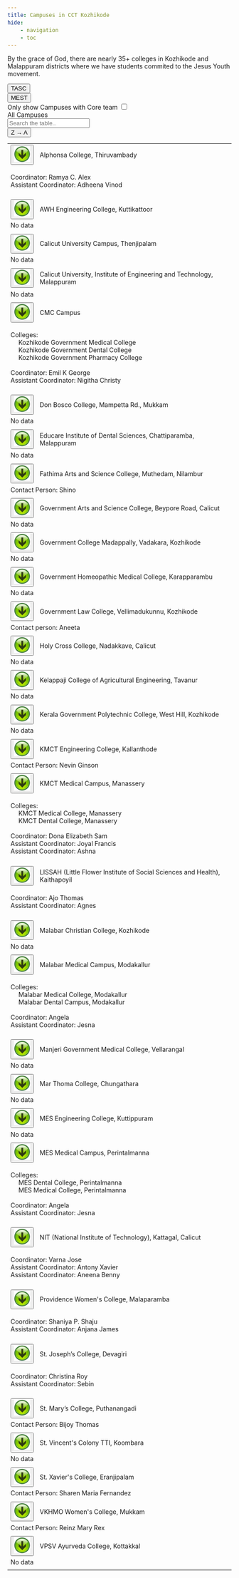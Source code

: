 ```yaml
---
title: Campuses in CCT Kozhikode
hide:
    - navigation
    - toc
---
```


By the grace of God, there are nearly 35+ colleges in Kozhikode and Malappuram districts where we have students commited to the Jesus Youth movement.

<div class="colleges">
    <div id="college_table_choice">
        <div id="stream_buttons">
            <div id="TASC">
                <button id="tasc_button" onClick="tasc()" data-text-swap="<s>TASC</s>">
                TASC
                </button>
            </div>
            <div id="MEST">
                <button id="mest_button" onClick="mest()" data-text-swap="<s>MEST</s>">
                MEST
                </button>
            </div>
        </div>
        <div id="core_team_check">
            Only show Campuses with Core team
            <input type="checkbox" id="core_college" name="core_college" onClick="core()" title="Select">
        </div>
    </div>
    <div id="college_table_heading">
        All Campuses
    </div>
    <div id="college_find">
        <div id="college_input_container">
            <input type="text" id="college_input" onkeyup="college_search()" placeholder="Search the table..">
        </div>
        <div id="campus_sort_container">
            <button id="campus_sort" onClick="sort()" data-text-swap="A → Z">
            Z → A
            </button>
        </div>
    </div>
    <div id="college_table_container">
        <table id="college_table">
            <tr class="college_name tasc_stream core_team">
                <td class="college_arrow_button">
                    <button onClick="open_college(college_1)">
                        <img src="../assets/down_arrow.png" alt="down"></img>
                    </button>
                </td>
                <td>Alphonsa College, Thiruvambady</td>
            </tr>
            <tr id="college_1" class="college_description">
                <td colspan="2">
                    <p>Coordinator: Ramya C. Alex
                    <br>
                    Assistant Coordinator: Adheena Vinod</p>
                </td>
            </tr>
            <tr class="college_space">
                <td colspan="2"></td>
            </tr>
            <tr class="college_name mest_stream">
                <td class="college_arrow_button">
                    <button onClick="open_college(college_2)">
                        <img src="../assets/down_arrow.png" alt="down"></img>
                    </button>
                </td>
                <td>AWH Engineering College, Kuttikattoor</td>
            </tr>
            <tr id="college_2" class="college_description">
                <td colspan="3">
                    No data
                </td>
            </tr>
            <tr class="college_space">
                <td colspan="2"></td>
            </tr>
            <tr class="college_name tasc_stream">
                <td class="college_arrow_button">
                    <button onClick="open_college(college_3)">
                            <img src="../assets/down_arrow.png" alt="down"></img>
                    </button>
                </td>
                <td>Calicut University Campus, Thenjipalam</td>
            </tr>
            <tr id="college_3" class="college_description">
                <td colspan="2">
                    No data
                </td>
            </tr>
            <tr class="college_space">
                <td colspan="2"></td>
            </tr>
            <tr class="college_name mest_stream">
                <td class="college_arrow_button">
                    <button onClick="open_college(college_4)">
                        <img src="../assets/down_arrow.png" alt="down"></img>
                    </button>
                </td>
                <td>Calicut University, Institute of Engineering and Technology, Malappuram</td>
            </tr>
            <tr id="college_4" class="college_description">
                <td colspan="2">
                    No data
                </td>
            </tr>
            <tr class="college_space">
                <td colspan="2"></td>
            </tr>
                <tr class="college_name mest_stream core_team">
                <td class="college_arrow_button">
                    <button onClick="open_college(college_5)">
                        <img src="../assets/down_arrow.png" alt="down"></img>
                    </button>
                </td>
                <td>CMC Campus</td>
            </tr>
            <tr id="college_5" class="college_description">
                <td colspan="2">
                    <p>Colleges:
                    <br>
                    &emsp; Kozhikode Government Medical College
                    <br>
                    &emsp; Kozhikode Government Dental College
                    <br>
                    &emsp; Kozhikode Government Pharmacy College
                    <br>
                    <br>
                    Coordinator: Emil K George
                    <br>
                    Assistant Coordinator: Nigitha Christy</p>
                </td>
            </tr>
            <tr class="college_space">
                <td colspan="2"></td>
            </tr>
            <tr class="college_name tasc_stream">
                <td class="college_arrow_button">
                    <button onClick="open_college(college_6)">
                        <img src="../assets/down_arrow.png" alt="down"></img>
                    </button>
                </td>
                <td>Don Bosco College, Mampetta Rd., Mukkam</td>
            </tr>
            <tr id="college_6" class="college_description">
                <td colspan="2">
                    No data
                </td>
            </tr>
            <tr class="college_space">
                <td colspan="2"></td>
            </tr>
            <tr class="college_name mest_stream">
                <td class="college_arrow_button">
                    <button onClick="open_college(college_7)">
                        <img src="../assets/down_arrow.png" alt="down"></img>
                    </button>
                </td>
                <td>Educare Institute of Dental Sciences, Chattiparamba, Malappuram</td>
            </tr>
            <tr id="college_7" class="college_description">
                <td colspan="2">
                    No data
                </td>
            </tr>
            <tr class="college_space">
                <td colspan="2"></td>
            </tr>
            <tr class="college_name tasc_stream">
                <td class="college_arrow_button">
                    <button onClick="open_college(college_8)">
                        <img src="../assets/down_arrow.png" alt="down"></img>
                    </button>
                </td>
                <td>Fathima Arts and Science College, Muthedam, Nilambur</td>
            </tr>
            <tr id="college_8" class="college_description">
                <td colspan="2">
                    Contact Person: Shino
                </td>
            </tr>
            <tr class="college_space">
                <td colspan="2"></td>
            </tr>
            <tr class="college_name tasc_stream">
                <td class="college_arrow_button">
                    <button onClick="open_college(college_9)">
                        <img src="../assets/down_arrow.png" alt="down"></img>
                    </button>
                </td>
                <td>Government Arts and Science College, Beypore Road, Calicut</td>
            </tr>
            <tr id="college_9" class="college_description">
                <td colspan="2">
                    No data
                </td>
            </tr>
            <tr class="college_space">
                <td colspan="2"></td>
            </tr>
            <tr class="college_name tasc_stream">
                <td class="college_arrow_button">
                    <button onClick="open_college(college_10)">
                        <img src="../assets/down_arrow.png" alt="down"></img>
                    </button>
                </td>
                <td>Government College Madappally, Vadakara, Kozhikode</td>
            </tr>
            <tr id="college_10" class="college_description">
                <td colspan="2">
                    No data
                </td>
            </tr>
            <tr class="college_space">
                <td colspan="2"></td>
            </tr>
            <tr class="college_name mest_stream">
                <td class="college_arrow_button">
                    <button onClick="open_college(college_11)">
                        <img src="../assets/down_arrow.png" alt="down"></img>
                    </button>
                </td>
                <td>Government Homeopathic Medical College, Karapparambu</td>
            </tr>
            <tr id="college_11" class="college_description">
                <td colspan="2">
                    No data
                </td>
            </tr>
            <tr class="college_space">
                <td colspan="2"></td>
            </tr>
            <tr class="college_name tasc_stream">
                <td class="college_arrow_button">
                    <button onClick="open_college(college_12)">
                        <img src="../assets/down_arrow.png" alt="down"></img>
                    </button>
                </td>
                <td>Government Law College, Vellimadukunnu, Kozhikode</td>
            </tr>
            <tr id="college_12" class="college_description">
                <td colspan="2">
                    Contact person: Aneeta
                </td>
            </tr>
            <tr class="college_space">
                <td colspan="2"></td>
            </tr>
            <tr class="college_name tasc_stream">
                <td class="college_arrow_button">
                    <button onClick="open_college(college_13)">
                        <img src="../assets/down_arrow.png" alt="down"></img>
                    </button>
                </td>
                <td>Holy Cross College, Nadakkave, Calicut</td>
            </tr>
            <tr id="college_13" class="college_description">
                <td colspan="2">
                    No data
                </td>
            </tr>
            <tr class="college_space">
                <td colspan="2"></td>
            </tr>
            <tr class="college_name mest_stream">
                <td class="college_arrow_button">
                    <button onClick="open_college(college_14)">
                        <img src="../assets/down_arrow.png" alt="down"></img>
                    </button>
                </td>
                <td>Kelappaji College of Agricultural Engineering, Tavanur</td>
            </tr>
            <tr id="college_14" class="college_description">
                <td colspan="2">
                    No data
                </td>
            </tr>
            <tr class="college_space">
                <td colspan="2"></td>
            </tr>
            <tr class="college_name mest_stream">
                <td class="college_arrow_button">
                    <button onClick="open_college(college_15)">
                        <img src="../assets/down_arrow.png" alt="down"></img>
                    </button>
                </td>
                <td>Kerala Government Polytechnic College, West Hill, Kozhikode</td>
            </tr>
            <tr id="college_15" class="college_description">
                <td colspan="2">
                    No data
                </td>
            </tr>
            <tr class="college_space">
                <td colspan="2"></td>
            </tr>
            <tr class="college_name mest_stream">
                <td class="college_arrow_button">
                    <button onClick="open_college(college_16)">
                        <img src="../assets/down_arrow.png" alt="down"></img>
                    </button>
                </td>
                <td>KMCT Engineering College, Kallanthode</td>
            </tr>
            <tr id="college_16" class="college_description">
                <td colspan="2">
                    Contact Person: Nevin Ginson
                </td>
            </tr>
            <tr class="college_space">
                <td colspan="2"></td>
            </tr>
            <tr class="college_name mest_stream core_team">
                <td class="college_arrow_button">
                    <button onClick="open_college(college_17)">
                        <img src="../assets/down_arrow.png" alt="down"></img>
                    </button>
                </td>
                <td>KMCT Medical Campus, Manassery</td>
            </tr>
            <tr id="college_17" class="college_description">
                <td colspan="2">
                    <p>Colleges:
                    <br>
                    &emsp; KMCT Medical College, Manassery
                    <br>
                    &emsp; KMCT Dental College, Manassery
                    <br>
                    <br>
                    Coordinator: Dona Elizabeth Sam
                    <br>
                    Assistant Coordinator: Joyal Francis
                    <br>
                    Assistant Coordinator: Ashna</p>
                </td>
            </tr>
            <tr class="college_space">
                <td colspan="2"></td>
            </tr>
            <tr class="college_name tasc_stream core_team">
                <td class="college_arrow_button">
                    <button onClick="open_college(college_18)">
                        <img src="../assets/down_arrow.png" alt="down"></img>
                    </button>
                </td>
                <td>LISSAH (Little Flower Institute of Social Sciences and Health), Kaithapoyil</td>
            </tr>
            <tr id="college_18" class="college_description">
                <td colspan="2">
                    <p>Coordinator: Ajo Thomas
                    <br>
                    Assistant Coordinator: Agnes</p>
                </td>
            </tr>
            <tr class="college_space">
                <td colspan="2"></td>
            </tr>
            <tr class="college_name tasc_stream">
                <td class="college_arrow_button">
                    <button onClick="open_college(college_19)">
                        <img src="../assets/down_arrow.png" alt="down"></img>
                    </button>
                </td>
                <td>Malabar Christian College, Kozhikode</td>
            </tr>
            <tr id="college_19" class="college_description">
                <td colspan="2">
                    No data
                </td>
            </tr>
            <tr class="college_space">
                <td colspan="2"></td>
            </tr>
            <tr class="college_name mest_stream core_team">
                <td class="college_arrow_button">
                    <button onClick="open_college(college_20)">
                        <img src="../assets/down_arrow.png" alt="down"></img>
                    </button>
                </td>
                <td>Malabar Medical Campus, Modakallur</td>
            </tr>
            <tr id="college_20" class="college_description">
                <td colspan="2">
                    <p>Colleges:
                    <br>
                    &emsp; Malabar Medical College, Modakallur
                    <br>
                    &emsp; Malabar Dental Campus, Modakallur
                    <br>
                    <br>
                    Coordinator: Angela
                    <br>
                    Assistant Coordinator: Jesna</p>
                </td>
            </tr>
            <tr class="college_space">
                <td colspan="2"></td>
            </tr>
            <tr class="college_name mest_stream">
                <td class="college_arrow_button">
                    <button onClick="open_college(college_21)">
                        <img src="../assets/down_arrow.png" alt="down"></img>
                    </button>
                </td>
                <td>Manjeri Government Medical College, Vellarangal</td>
            </tr>
            <tr id="college_21" class="college_description">
                <td colspan="2">
                    No data
                </td>
            </tr>
            <tr class="college_space">
                <td colspan="2"></td>
            </tr>
            <tr class="college_name tasc_stream">
                <td class="college_arrow_button">
                    <button onClick="open_college(college_22)">
                        <img src="../assets/down_arrow.png" alt="down"></img>
                    </button>
                </td>
                <td>Mar Thoma College, Chungathara</td>
            </tr>
            <tr id="college_22" class="college_description">
                <td colspan="2">
                    No data
                </td>
            </tr>
            <tr class="college_space">
                <td colspan="2"></td>
            </tr>
            <tr class="college_name mest_stream">
                <td class="college_arrow_button">
                    <button onClick="open_college(college_23)">
                        <img src="../assets/down_arrow.png" alt="down"></img>
                    </button>
                </td>
                <td>MES Engineering College, Kuttippuram</td>
            </tr>
            <tr id="college_23" class="college_description">
                <td colspan="2">
                    No data
                </td>
            </tr>
            <tr class="college_space">
                <td colspan="2"></td>
            </tr>
            <tr class="college_name mest_stream core_team">
                <td class="college_arrow_button">
                    <button onClick="open_college(college_24)">
                        <img src="../assets/down_arrow.png" alt="down"></img>
                    </button>
                </td>
                <td>MES Medical Campus, Perintalmanna</td>
            </tr>
            <tr id="college_24" class="college_description">
                <td colspan="2">
                    <p>Colleges:
                    <br>
                    &emsp; MES Dental College, Perintalmanna
                    <br>
                    &emsp; MES Medical College, Perintalmanna
                    <br>
                    <br>
                    Coordinator: Angela
                    <br>
                    Assistant Coordinator: Jesna</p>
                </td>
            </tr>
            <tr class="college_space">
                <td colspan="2"></td>
            </tr>
            <tr class="college_name mest_stream core_team">
                <td class="college_arrow_button">
                    <button onClick="open_college(college_25)">
                        <img src="../assets/down_arrow.png" alt="down"></img>
                    </button>
                </td>
                <td>NIT (National Institute of Technology), Kattagal, Calicut</td>
            </tr>
            <tr id="college_25" class="college_description">
                <td colspan="2">
                    <p>Coordinator: Varna Jose
                    <br>
                    Assistant Coordinator: Antony Xavier
                    <br>
                    Assistant Coordinator: Aneena Benny</p>
                </td>
            </tr>
            <tr class="college_space">
                <td colspan="2"></td>
            </tr>
            <tr class="college_name tasc_stream core_team">
                <td class="college_arrow_button">
                    <button onClick="open_college(college_26)">
                        <img src="../assets/down_arrow.png" alt="down"></img>
                    </button>
                </td>
                <td>Providence Women's College, Malaparamba</td>
            </tr>
            <tr id="college_26" class="college_description">
                <td colspan="2">
                    <p>Coordinator: Shaniya P. Shaju
                    <br>
                    Assistant Coordinator: Anjana James</p>
                </td>
            </tr>
            <tr class="college_space">
                <td colspan="2"></td>
            </tr>
            <tr class="college_name tasc_stream core_team">
                <td class="college_arrow_button">
                    <button onClick="open_college(college_27)">
                        <img src="../assets/down_arrow.png" alt="down"></img>
                    </button>
                </td>
                <td>St. Joseph’s College, Devagiri</td>
            </tr>
            <tr id="college_27" class="college_description">
                <td colspan="2">
                    <p>Coordinator: Christina Roy
                    <br>
                    Assistant Coordinator: Sebin</p>
                </td>
            </tr>
            <tr class="college_space">
                <td colspan="2"></td>
            </tr>
            <tr class="college_name tasc_stream">
                <td class="college_arrow_button">
                    <button onClick="open_college(college_28)">
                        <img src="../assets/down_arrow.png" alt="down"></img>
                    </button>
                </td>
                <td>St. Mary’s College, Puthanangadi</td>
            </tr>
            <tr id="college_28" class="college_description">
                <td colspan="2">
                    Contact Person: Bijoy Thomas
                </td>
            </tr>
            <tr class="college_space">
                <td colspan="2"></td>
            </tr>
            <tr class="college_name tasc_stream">
                <td class="college_arrow_button">
                    <button onClick="open_college(college_29)">
                        <img src="../assets/down_arrow.png" alt="down"></img>
                    </button>
                </td>
                <td>St. Vincent's Colony TTI, Koombara</td>
            </tr>
            <tr id="college_29" class="college_description">
                <td colspan="2">
                    No data
                </td>
            </tr>
            <tr class="college_space">
                <td colspan="2"></td>
            </tr>
            <tr class="college_name tasc_stream">
                <td class="college_arrow_button">
                    <button onClick="open_college(college_30)">
                        <img src="../assets/down_arrow.png" alt="down"></img>
                    </button>
                </td>
                <td>St. Xavier's College, Eranjipalam</td>
            </tr>
            <tr id="college_30" class="college_description">
                <td colspan="2">
                    Contact Person: Sharen Maria Fernandez
                </td>
            </tr>
            <tr class="college_space">
                <td colspan="2"></td>
            </tr>
            <tr class="college_name tasc_stream">
                <td class="college_arrow_button">
                    <button onClick="open_college(college_31)">
                        <img src="../assets/down_arrow.png" alt="down"></img>
                    </button>
                </td>
                <td>VKHMO Women's College, Mukkam</td>
            </tr>
            <tr id="college_31" class="college_description">
                <td colspan="2">
                    Contact Person: Reinz Mary Rex
                </td>
            </tr>
            <tr class="college_space">
                <td colspan="2"></td>
            </tr>
            <tr class="college_name mest_stream">
                <td class="college_arrow_button">
                    <button onClick="open_college(college_32)">
                        <img src="../assets/down_arrow.png" alt="down"></img>
                    </button>
                </td>
                <td>VPSV Ayurveda College, Kottakkal</td>
            </tr>
            <tr id="college_32" class="college_description">
                <td colspan="2">
                    No data
                </td>
            </tr>
            <tr class="college_space">
                <td colspan="2"></td>
            </tr>
        </table>
    </div>
</div>